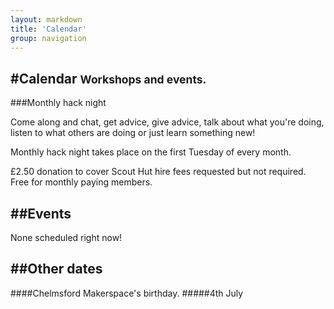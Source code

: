 ```yaml
---
layout: markdown
title: 'Calendar'
group: navigation
---
```


#Calendar <small>Workshops and events.</small>
---

###Monthly hack night

Come along and chat, get advice, give advice, talk about what you're doing, listen to what others are doing or just learn something new!

Monthly hack night takes place on the first Tuesday of every month.

£2.50 donation to cover Scout Hut hire fees requested but not required.  
Free for monthly paying members.

##Events
---
None scheduled right now!

##Other dates
---
####Chelmsford Makerspace's birthday.
#####4th July
